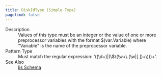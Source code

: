 ```yaml
---
title: DiskIdType (Simple Type)
pagefind: false
---
```

<dl>
  <dt>Description</dt>
  <dd>Values of this type must be an integer or the value of one or more preprocessor variables with the format $(var.Variable) where "Variable" is the name of the preprocessor variable.</dd>
  <dt>Pattern Type</dt>
  <dd>Must match the regular expression: '((\d+)|(\$\(\w+\.(\w|[.])+\)))+'.</dd>
  <dt>See Also</dt>
  <dd>
    <a href="../">Iis Schema</a>
  </dd>
</dl>
